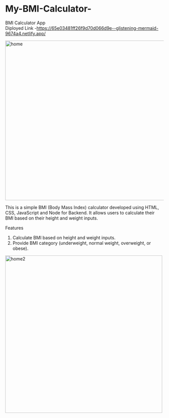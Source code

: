 # My-BMI-Calculator-

BMI Calculator App  <br>
Diployed Link -https://65e03481ff26f9d70d066d9e--glistening-mermaid-9674a4.netlify.app/


<img width="506" alt="home" src="https://github.com/Anshuldhakate/My-BMI-Calculator-/assets/123949154/6ec24a9a-b831-4d8c-89db-242e75b043a7">

This is a simple BMI (Body Mass Index) calculator developed using HTML, CSS, JavaScript and Node for Backend. It allows users to calculate their BMI based on their height and weight inputs.

Features
1. Calculate BMI based on height and weight inputs.
2. Provide BMI category (underweight, normal weight, overweight, or obese).


<img width="499" alt="home2" src="https://github.com/Anshuldhakate/My-BMI-Calculator-/assets/123949154/ecf4bd67-1a36-447f-a4f2-88f667d7956c">
